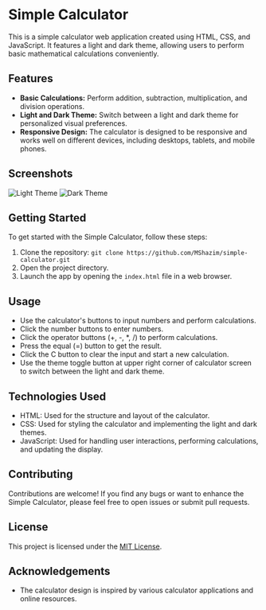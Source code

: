 # Simple Calculator

This is a simple calculator web application created using HTML, CSS, and JavaScript. It features a light and dark theme, allowing users to perform basic mathematical calculations conveniently.

## Features

- **Basic Calculations:** Perform addition, subtraction, multiplication, and division operations.
- **Light and Dark Theme:** Switch between a light and dark theme for personalized visual preferences.
- **Responsive Design:** The calculator is designed to be responsive and works well on different devices, including desktops, tablets, and mobile phones.

## Screenshots

![Light Theme](/screenshots/light-theme.png)
![Dark Theme](/screenshots/dark-theme.png)

## Getting Started

To get started with the Simple Calculator, follow these steps:

1. Clone the repository: `git clone https://github.com/MShazim/simple-calculator.git`
2. Open the project directory.
3. Launch the app by opening the `index.html` file in a web browser.

## Usage

- Use the calculator's buttons to input numbers and perform calculations.
- Click the number buttons to enter numbers.
- Click the operator buttons (+, -, *, /) to perform calculations.
- Press the equal (=) button to get the result.
- Click the C button to clear the input and start a new calculation.
- Use the theme toggle button at upper right corner of calculator screen to switch between the light and dark theme.

## Technologies Used

- HTML: Used for the structure and layout of the calculator.
- CSS: Used for styling the calculator and implementing the light and dark themes.
- JavaScript: Used for handling user interactions, performing calculations, and updating the display.

## Contributing

Contributions are welcome! If you find any bugs or want to enhance the Simple Calculator, please feel free to open issues or submit pull requests.

## License

This project is licensed under the [MIT License](LICENSE).

## Acknowledgements

- The calculator design is inspired by various calculator applications and online resources.
